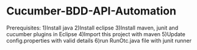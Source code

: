 # Cucumber-BDD-API-Automation
Prerequisites:
1)Install java
2)Install eclipse
3)Install maven, junit and cucumber plugins in Eclipse
4)Import this project with maven
5)Update config.properties with valid details
6)run RunOtc.java file with junit runner

